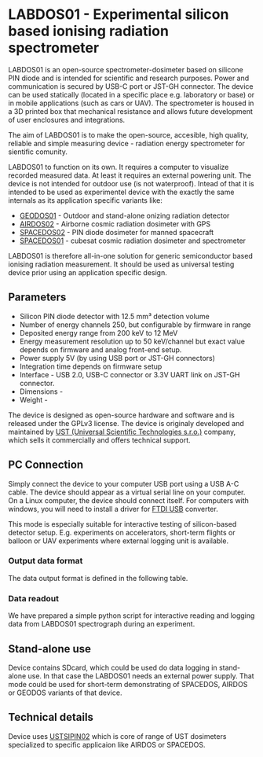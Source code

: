 # LABDOS01 - Experimental silicon based ionising radiation spectrometer

LABDOS01 is an open-source spectrometer-dosimeter based on silicone PIN diode and is intended for scientific and research purposes. Power and communication is secured by USB-C port or JST-GH connector. The device can be used statically (located in a specific place e.g. laboratory or base) or in mobile applications (such as cars or UAV). The spectrometer is housed in a 3D printed box that mechanical resistance and allows future development of user enclosures and integrations. 

The aim of LABDOS01 is to make the open-source, accesible, high quality, reliable and simple measuring device - radiation energy spectrometer for sientific comunity. 

LABDOS01 to function on its own. It requires a computer to visualize recorded measured data. At least it requires an external powering unit. The device is not intended for outdoor use (is not waterproof). 
Intead of that it is intended to be used as experimentel device with the exactly the same internals as its application specific variants like: 

 * [GEODOS01](https://github.com/UniversalScientificTechnologies/GEODOS01) - Outdoor and stand-alone onizing radiation detector
 * [AIRDOS02](https://github.com/UniversalScientificTechnologies/AIRDOS02) - Airborne cosmic radiation dosimeter with GPS
 * [SPACEDOS02](https://github.com/UniversalScientificTechnologies/SPACEDOS02) - PIN diode dosimeter for manned spacecraft 
 * [SPACEDOS01](https://github.com/UniversalScientificTechnologies/SPACEDOS01) - cubesat cosmic radiation dosimeter and spectrometer

LABDOS01 is therefore all-in-one solution for generic semiconductor based ionising radiation measurement. It should be used as universal testing device prior using an application specific design. 

## Parameters

 * Silicon PIN diode detector with 12.5 mm³ detection volume
 * Number of energy channels 250, but configurable by firmware in range
 * Deposited energy range from 200 keV to 12 MeV
 * Energy measurement resolution up  to 50 keV/channel but exact value depends on firmware and analog front-end setup.
 * Power supply 5V (by using USB port or JST-GH connectors)
 * Integration time depends on firmware setup
 * Interface - USB 2.0, USB-C connector or 3.3V UART link on JST-GH connector.
 * Dimensions - 
 * Weight - 


The device is designed as open-source hardware and software and is released under the GPLv3 license. The device is originaly developed and maintained by [UST (Universal Scientific Technologies s.r.o.)](www.ust.cz) company, which sells it commercially and offers technical support.

## PC Connection

Simply connect the device to your computer USB port using a USB A-C cable. The device should appear as a virtual serial line on your computer. On a Linux computer, the device should connect itself. For computers with windows, you will need to install a driver for [FTDI USB](https://ftdichip.com/drivers/) converter.

This mode is especially suitable for interactive testing of silicon-based detector setup. E.g. experiments on accelerators, short-term flights or balloon or UAV experiments where external logging unit is available. 

### Output data format
The data output format is defined in the following table. 

### Data readout
We have prepared a simple python script for interactive reading and logging data from LABDOS01 spectrograph during an experiment.  

## Stand-alone use
Device contains SDcard, which could be used do data logging in stand-alone use. In that case the LABDOS01 needs an external power supply. 
That mode could be used for short-term demonstrating of SPACEDOS, AIRDOS or GEODOS variants of that device.  

## Technical details
Device uses [USTSIPIN02](https://github.com/ust-modules/USTSIPIN02) which is core of range of UST dosimeters specialized to specific applicaion like AIRDOS or SPACEDOS. 
